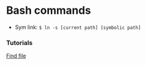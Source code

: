 # Bash commands

* Sym link:
`$ ln -s [current path] [symbolic path]`

### Tutorials
[Find file](http://stackoverflow.com/questions/656741/find-file-in-directory-from-command-line)